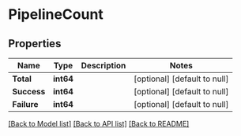 # PipelineCount

## Properties
Name | Type | Description | Notes
------------ | ------------- | ------------- | -------------
**Total** | **int64** |  | [optional] [default to null]
**Success** | **int64** |  | [optional] [default to null]
**Failure** | **int64** |  | [optional] [default to null]

[[Back to Model list]](../README.md#documentation-for-models) [[Back to API list]](../README.md#documentation-for-api-endpoints) [[Back to README]](../README.md)

